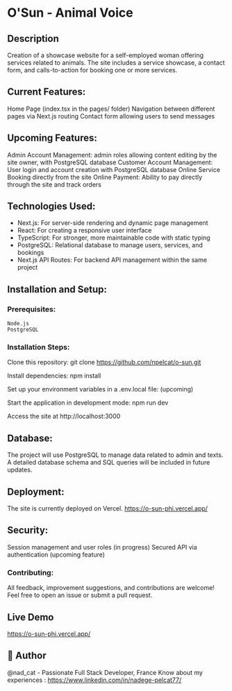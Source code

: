 # O'Sun - Animal Voice

## Description
Creation of a showcase website for a self-employed woman offering services related to animals. 
The site includes a service showcase, a contact form, and calls-to-action for booking one or more services.

## Current Features:

Home Page (index.tsx in the pages/ folder)
Navigation between different pages via Next.js routing
Contact form allowing users to send messages

## Upcoming Features:

Admin Account Management: admin roles allowing content editing by the site owner, with PostgreSQL database
Customer Account Management: User login and account creation with PostgreSQL database
Online Service Booking directly from the site
Online Payment: Ability to pay directly through the site and track orders

## Technologies Used:

- Next.js: For server-side rendering and dynamic page management
- React: For creating a responsive user interface
- TypeScript: For stronger, more maintainable code with static typing
- PostgreSQL: Relational database to manage users, services, and bookings
- Next.js API Routes: For backend API management within the same project

## Installation and Setup:
### Prerequisites:

    Node.js
    PostgreSQL

### Installation Steps:

Clone this repository:
    git clone https://github.com/npelcat/o-sun.git

Install dependencies: 
    npm install

Set up your environment variables in a .env.local file: (upcoming)

Start the application in development mode: 
    npm run dev

Access the site at 
    http://localhost:3000


## Database:

The project will use PostgreSQL to manage data related to admin and texts. 
A detailed database schema and SQL queries will be included in future updates.

## Deployment:

The site is currently deployed on Vercel.
    https://o-sun-phi.vercel.app/ 


## Security:

Session management and user roles (in progress)
Secured API via authentication (upcoming feature)




### Contributing:
All feedback, improvement suggestions, and contributions are welcome! Feel free to open an issue or submit a pull request.


## Live Demo
https://o-sun-phi.vercel.app/ 


## 🚀 Author
@nad_cat - Passionate Full Stack Developer, France
Know about my experiences : https://www.linkedin.com/in/nadege-pelcat77/

